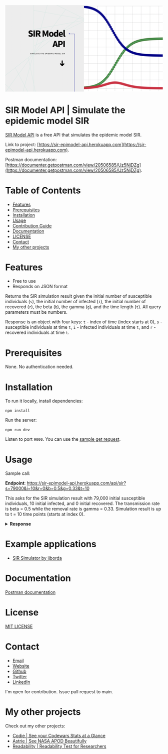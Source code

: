 ![Screenshot of Site - 1](public/screenshot.png)

# SIR Model API | Simulate the epidemic model SIR

[SIR Model API](https://sir-epimodel-api.herokuapp.com) is a free API that simulates the epidemic model SIR.

Link to project: [https://sir-epimodel-api.herokuapp.com](https://sir-epimodel-api.herokuapp.com).

Postman documentation: [https://documenter.getpostman.com/view/20506585/Uz5NjDZg](https://documenter.getpostman.com/view/20506585/Uz5NjDZg).

# Table of Contents

- [Features](#features)
- [Prerequisites](#prerequisites)
- [Installation](#installation)
- [Usage](#usage)
- [Contribution Guide](#example-applications)
- [Documentation](#documentation)
- [LICENSE](#license)
- [Contact](#contact)
- [My other projects](#my-other-projects)

# Features

- Free to use
- Responds on JSON format

Returns the SIR simulation result given the initial number of susceptible individuals (`s`), the initial number of infected (`i`), the initial number of recovered (`r`), the beta (`b`), the gamma (`g`), and the time length (`t`). All query parameters must be numbers.

Response is an object with four keys: `t` - index of time (index starts at 0), `s` - susceptible individuals at time `t`, `i` - infected individuals at time `t`, and `r` - recovered individuals at time `t`.

# Prerequisites

None. No authentication needed.

# Installation

To run it locally, install dependencies:

```
npm install
```

Run the server:

```
npm run dev
```

Listen to port `9000`. You can use the [sample get request](./requests/get.rest).

# Usage

Sample call:

**Endpoint**:
https://sir-epimodel-api.herokuapp.com/api/sir?s=79000&i=10&r=0&b=0.5&g=0.33&t=10

This asks for the SIR simulation result with 79,000 initial susceptible individuals, 10 initial infected, and 0 initial recovered. The transmission rate is beta = 0.5 while the removal rate is gamma = 0.33. Simulation result is up to t = 10 time points (starts at index 0).

<details>
<summary><b>Response</b></summary>

```json
{
	"t": [0, 1, 2, 3, 4, 5, 6, 7, 8, 9],
	"s": [
		79000, 78995, 78989.15, 78982.31, 78974.31, 78964.95, 78954, 78941.19,
		78926.21, 78908.7
	],
	"i": [10, 11.7, 13.69, 16.01, 18.73, 21.91, 25.63, 29.98, 35.06, 41],
	"r": [0, 3.3, 7.16, 11.68, 16.96, 23.14, 30.37, 38.83, 48.72, 60.29]
}
```

</details>

# Example applications

- [SIR Simulator by ijborda](https://imarijoyborda.com/sir-simulator/)

# Documentation

[Postman documentation](https://documenter.getpostman.com/view/20506585/Uz5NjDZg)

# License

[MIT LICENSE](./LICENSE)

# Contact

- [Email](mailto:imari.borda2018@gmail.com)
- [Website](https://imarijoyborda.com/)
- [Github](https://github.com/ijborda)
- [Twitter](https://twitter.com/ijborda)
- [LinkedIn](https://www.linkedin.com/in/ijborda/)

I'm open for contribution. Issue pull request to main.

# My other projects

Check out my other projects:

- [Codie | See your Codewars Stats at a Glance](https://github.com/ijborda/codie)
- [Astrie | See NASA APOD Beautifully](https://github.com/ijborda/astrie)
- [Readability | Readability Test for Researchers](https://github.com/ijborda/readability)
